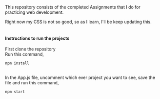 This repository consists of the completed Assignments that I do for practicing web development. <br>

Right now my CSS is not so good, so as I learn, I'll be keep updating this.<br>
<br>

#### Instructions to run the projects

First clone the repository<br>
Run this command,

```
npm install
```

<br>
In the App.js file, uncomment which ever project you want to see, save the file and run this command,

```
npm start
```
